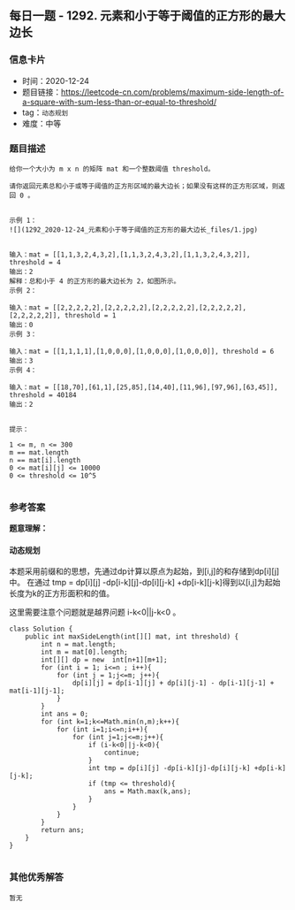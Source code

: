 ## 每日一题 - 1292. 元素和小于等于阈值的正方形的最大边长

### 信息卡片

- 时间：2020-12-24
- 题目链接：https://leetcode-cn.com/problems/maximum-side-length-of-a-square-with-sum-less-than-or-equal-to-threshold/
- tag：`动态规划`
- 难度：中等

### 题目描述

```
给你一个大小为 m x n 的矩阵 mat 和一个整数阈值 threshold。

请你返回元素总和小于或等于阈值的正方形区域的最大边长；如果没有这样的正方形区域，则返回 0 。
 

示例 1：
![](1292_2020-12-24_元素和小于等于阈值的正方形的最大边长_files/1.jpg)


输入：mat = [[1,1,3,2,4,3,2],[1,1,3,2,4,3,2],[1,1,3,2,4,3,2]], threshold = 4
输出：2
解释：总和小于 4 的正方形的最大边长为 2，如图所示。
示例 2：

输入：mat = [[2,2,2,2,2],[2,2,2,2,2],[2,2,2,2,2],[2,2,2,2,2],[2,2,2,2,2]], threshold = 1
输出：0
示例 3：

输入：mat = [[1,1,1,1],[1,0,0,0],[1,0,0,0],[1,0,0,0]], threshold = 6
输出：3
示例 4：

输入：mat = [[18,70],[61,1],[25,85],[14,40],[11,96],[97,96],[63,45]], threshold = 40184
输出：2
 

提示：

1 <= m, n <= 300
m == mat.length
n == mat[i].length
0 <= mat[i][j] <= 10000
0 <= threshold <= 10^5


```

### 参考答案

**题意理解：**


#### 动态规划

本题采用前缀和的思想，先通过dp计算以原点为起始，到[i,j]的和存储到dp[i][j]中。
在通过 tmp = dp[i][j] -dp[i-k][j]-dp[i][j-k] +dp[i-k][j-k]得到以[i,j]为起始
长度为k的正方形面积和的值。

这里需要注意个问题就是越界问题 i-k<0||j-k<0 。


```
class Solution {
    public int maxSideLength(int[][] mat, int threshold) {
        int n = mat.length;
        int m = mat[0].length;
        int[][] dp = new  int[n+1][m+1];
        for (int i = 1; i<=n ; i++){
            for (int j = 1;j<=m; j++){
                dp[i][j] = dp[i-1][j] + dp[i][j-1] - dp[i-1][j-1] + mat[i-1][j-1];
            }
        }
        int ans = 0;
        for (int k=1;k<=Math.min(n,m);k++){
            for (int i=1;i<=n;i++){
                for (int j=1;j<=m;j++){
                    if (i-k<0||j-k<0){
                        continue;
                    }
                    int tmp = dp[i][j] -dp[i-k][j]-dp[i][j-k] +dp[i-k][j-k];
                    if (tmp <= threshold){
                        ans = Math.max(k,ans);
                    }
                }
            }
        }
        return ans;
    }
}
 

```



### 其他优秀解答

```
暂无
```



